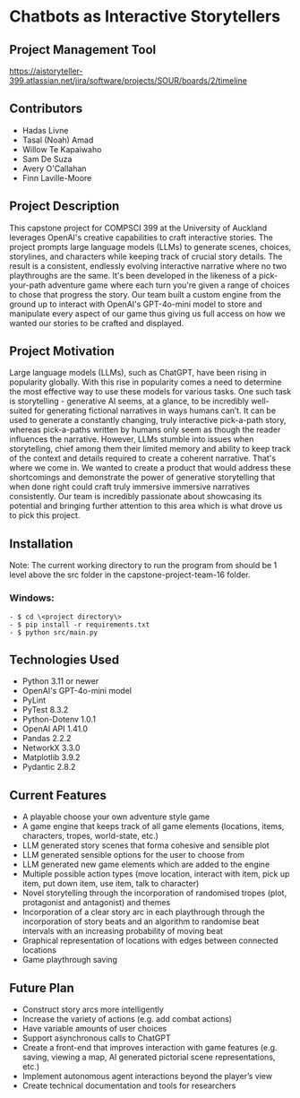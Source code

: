 # Chatbots as Interactive Storytellers

## Project Management Tool

https://aistoryteller-399.atlassian.net/jira/software/projects/SOUR/boards/2/timeline

## Contributors

- Hadas Livne
- Tasal (Noah) Amad 
- Willow Te Kapaiwaho
- Sam De Suza
- Avery O'Callahan
- Finn Laville-Moore

## Project Description

This capstone project for COMPSCI 399 at the University of Auckland leverages OpenAI's creative capabilities to craft interactive stories. 
The project prompts large language models (LLMs) to generate scenes, choices, storylines, and characters while keeping track of crucial 
story details. The result is a consistent, endlessly evolving interactive narrative where no two playthroughs are the same. It's been developed
in the likeness of a pick-your-path adventure game where each turn you're given a range of choices to chose that progress the story. Our team built
a custom engine from the ground up to interact with OpenAI's GPT-4o-mini model to store and manipulate every aspect of our game thus giving us full access
on how we wanted our stories to be crafted and displayed.

## Project Motivation

Large language models (LLMs), such as ChatGPT, have been rising in popularity globally. With this rise in popularity comes a need to determine the most 
effective way to use these models for various tasks. One such task is storytelling - generative AI seems, at a glance, to be incredibly well-suited for 
generating fictional narratives in ways humans can’t. It can be used to generate a constantly changing, truly interactive pick-a-path story, whereas 
pick-a-paths written by humans only seem as though the reader influences the narrative. However, LLMs stumble into issues when storytelling, chief among 
them their limited memory and ability to keep track of the context and details required to create a coherent narrative. That's where we come in. We wanted
to create a product that would address these shortcomings and demonstrate the power of generative storytelling that when done right could craft truly immersive
immersive narratives consistently. Our team is incredibly passionate about showcasing its potential and bringing further attention to this area which is what 
drove us to pick this project.

## Installation

Note: The current working directory to run the program from should be 1 level above the src folder 
in the capstone-project-team-16 folder. 

 ### Windows:
 ```
- $ cd \<project directory\>
- $ pip install -r requirements.txt
- $ python src/main.py
```

## Technologies Used

- Python 3.11 or newer
- OpenAI's GPT-4o-mini model
- PyLint 
- PyTest 8.3.2 
- Python-Dotenv 1.0.1
- OpenAI API 1.41.0
- Pandas 2.2.2
- NetworkX 3.3.0
- Matplotlib 3.9.2
- Pydantic 2.8.2

## Current Features

- A playable choose your own adventure style game
- A game engine that keeps track of all game elements (locations, items, characters, tropes, world-state, etc.)
- LLM generated story scenes that forma cohesive and sensible plot
- LLM generated sensible options for the user to choose from
- LLM generated new game elements which are added to the engine
- Multiple possible action types (move location, interact with item, pick up item, put down item, use item, talk to character)
- Novel storytelling through the incorporation of randomised tropes (plot, protagonist and antagonist) and themes
- Incorporation of a clear story arc in each playthrough through the incorporation of story beats and an algorithm to randomise beat intervals with an increasing probability of moving beat
- Graphical representation of locations with edges between connected locations
- Game playthrough saving

## Future Plan

- Construct story arcs more intelligently
- Increase the variety of actions (e.g. add combat actions)
- Have variable amounts of user choices
- Support asynchronous calls to ChatGPT
- Create a front-end that improves interaction with game features (e.g. saving, viewing a map, AI generated pictorial scene representations, etc.)
- Implement autonomous agent interactions beyond the player’s view
- Create technical documentation and tools for researchers
